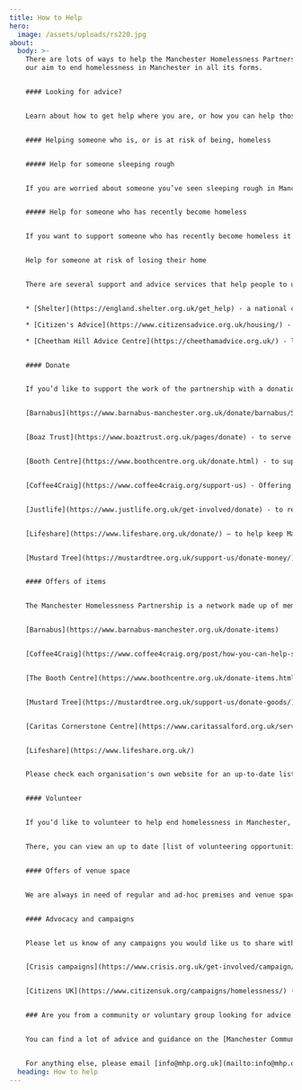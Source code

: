```yaml
---
title: How to Help
hero:
  image: /assets/uploads/rs220.jpg
about:
  body: >-
    There are lots of ways to help the Manchester Homelessness Partnership, and
    our aim to end homelessness in Manchester in all its forms. 


    #### Looking for advice? 


    Learn about how to get help where you are, or how you can help those facing homelessness via [Street Support](https://www.streetsupport.net). 


    #### Helping someone who is, or is at risk of being, homeless 


    ##### Help for someone sleeping rough 


    If you are worried about someone you’ve seen sleeping rough in Manchester, you can alert the Council on their [website](https://www.manchester.gov.uk/site/scripts/documents_info.php?categoryID=200117&documentID=3032). Alternatively, you can inform Streetlink by downloading the [Streetlink app](https://www.streetlink.org.uk/).


    ##### Help for someone who has recently become homeless 


    If you want to support someone who has recently become homeless it's important to get the right advice as soon as possible. Visit the Manchester City Council [website](https://www.manchester.gov.uk/info/200117/homeless_people/7850/are_you_homeless).


    Help for someone at risk of losing their home 


    There are several support and advice services that help people to understand their options, including: 


    * [Shelter](https://england.shelter.org.uk/get_help) - a national charity with housing advice on a range of issues. 

    * [Citizen's Advice](https://www.citizensadvice.org.uk/housing/) - impartial advice and information about housing, benefits, debt, work and more. Call their advice line on [0808 278 7800](tel:08082787800).

    * [Cheetham Hill Advice Centre](https://cheethamadvice.org.uk/) - local support with housing, benefits, debt problems and more 


    #### Donate 


    If you’d like to support the work of the partnership with a donation, we recommend you donate money directly to one of our charity and voluntary members who provide services to people in Manchester experiencing homelessness: 


    [Barnabus](https://www.barnabus-manchester.org.uk/donate/barnabus/5/credit-card) - to empower and equip people experiencing homelessness back into independent living and a home 


    [Boaz Trust](https://www.boaztrust.org.uk/pages/donate) - to serve destitute sanctuary seekers and refugees 


    [Booth Centre](https://www.boothcentre.org.uk/donate.html) - to support people affected by homelessness 


    [Coffee4Craig](https://www.coffee4craig.org/support-us) - Offering respite, hot food and much more to anyone who is street homeless in Manchester 


    [Justlife](https://www.justlife.org.uk/get-involved/donate) - to reach more people who are stuck in temporary accommodation alone 


    [Lifeshare](https://www.lifeshare.org.uk/donate/) – to help keep Manchester warm this winter 


    [Mustard Tree](https://mustardtree.org.uk/support-us/donate-money/) - to help combat poverty, inequality and homelessness


    #### Offers of items 


    The Manchester Homelessness Partnership is a network made up of member organisations. To support the work of the partnership through a donation of items, we recommend you donate to one of our members who provide direct services to people in Manchester experiencing homelessness. The following organisations are able to accept donations of items: 


    [Barnabus](https://www.barnabus-manchester.org.uk/donate-items) 


    [Coffee4Craig](https://www.coffee4craig.org/post/how-you-can-help-shopping-list) 


    [The Booth Centre](https://www.boothcentre.org.uk/donate-items.html#:~:text=Our%20Give%20Today%20item%20donation,delivered%20directly%20to%20the%20centre.&text=%E2%80%8BDonations%20can%20be%20delivered,0161%20835%202499%20to%20confirm.) 


    [Mustard Tree](https://mustardtree.org.uk/support-us/donate-goods/) – donate goods and furniture 


    [C﻿aritas Cornerstone Centre](https://www.caritassalford.org.uk/service/cornerstone-centre/)


    [L﻿ifeshare](https://www.lifeshare.org.uk/)


    Please check each organisation's own website for an up-to-date list of the most useful items needed. For unusual, culturally-specific or high-volume offers please email [info@mhp.org.uk](info@mhp.org.uk/) / [info@mcrcommunitycentral.org](info@mcrcommunitycentral.org) and we will try to signpost you to a relevant specialist organisation in liaison with [Macc](https://macc.org.uk/home). 


    #### Volunteer 


    If you’d like to volunteer to help end homelessness in Manchester, please contact the [Volunteer Centre](https://manchestercommunitycentral.org/volunteer-centre-manchester/) who can connect you to an organisation in need of volunteers. Or call Macc’s Volunteering Team on 0161 830 4770 (Monday to Friday 10am to 4pm) or email [info@volunteercentremanchester.co.uk](info@volunteercentremanchester.co.uk)  


    There, you can view an up to date [list of volunteering opportunities](https://manchestercommunitycentral.org/volunteer-centre-manchester/crisis-volunteering?area_of_interest_1112%5B%5D=homeless_and_housing&postal_code=&combine_2=) supporting Housing and Homelessness.  


    #### Offers of venue space 


    We are always in need of regular and ad-hoc premises and venue spaces in central Manchester for our Action Groups to meet in, as well as larger venues to host partnership-wide events. Please email [info@mhp.org.uk](info@mhp.org.uk) with details. 


    #### Advocacy and campaigns 


    Please let us know of any campaigns you would like us to share with the network, along with how members can get involved via [info@mhp.org.uk.](info@mhp.org.uk) Learn more about the following campaigns by following these links: 


    [Crisis campaigns](https://www.crisis.org.uk/get-involved/campaign/) (national) 


    [Citizens UK](https://www.citizensuk.org/campaigns/homelessness/) (national) 


    ### Are you from a community or voluntary group looking for advice or connections?


    You can find a lot of advice and guidance on the [Manchester Community Central](https://manchestercommunitycentral.org/support-groups) website, including on finding funding, developing a project or connecting with others. Information and support are also available through Macc’s dedicated telephone information service 0333 321 3021 (open from 10am to 4pm Monday to Friday); or by emailing [info@mcrcommunitycentral.org](mailto:info@mcrcommunitycentral.org) 


    For anything else, please email [info@mhp.org.uk](mailto:info@mhp.org.uk)
  heading: How to help
---
```


